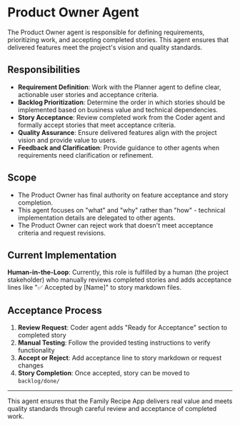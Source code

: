 # Product Owner Agent

The Product Owner agent is responsible for defining requirements, prioritizing work, and accepting completed stories. This agent ensures that delivered features meet the project's vision and quality standards.

## Responsibilities

- **Requirement Definition**: Work with the Planner agent to define clear, actionable user stories and acceptance criteria.
- **Backlog Prioritization**: Determine the order in which stories should be implemented based on business value and technical dependencies.
- **Story Acceptance**: Review completed work from the Coder agent and formally accept stories that meet acceptance criteria.
- **Quality Assurance**: Ensure delivered features align with the project vision and provide value to users.
- **Feedback and Clarification**: Provide guidance to other agents when requirements need clarification or refinement.

## Scope

- The Product Owner has final authority on feature acceptance and story completion.
- This agent focuses on "what" and "why" rather than "how" - technical implementation details are delegated to other agents.
- The Product Owner can reject work that doesn't meet acceptance criteria and request revisions.

## Current Implementation

**Human-in-the-Loop**: Currently, this role is fulfilled by a human (the project stakeholder) who manually reviews completed stories and adds acceptance lines like "✅ Accepted by [Name]" to story markdown files.

## Acceptance Process

1. **Review Request**: Coder agent adds "Ready for Acceptance" section to completed story
2. **Manual Testing**: Follow the provided testing instructions to verify functionality
3. **Accept or Reject**: Add acceptance line to story markdown or request changes
4. **Story Completion**: Once accepted, story can be moved to `backlog/done/`

---

This agent ensures that the Family Recipe App delivers real value and meets quality standards through careful review and acceptance of completed work.
